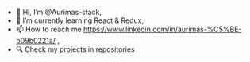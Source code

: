 - 👋 Hi, I’m @Aurimas-stack,
- 🌱 I’m currently learning React & Redux,
- 📫 How to reach me https://www.linkedin.com/in/aurimas-%C5%BE-b09b0221a/ ,
- 🔍 Check my projects in repositories

<!---
Aurimas-stack/Aurimas-stack is a ✨ special ✨ repository because its `README.md` (this file) appears on your GitHub profile.
You can click the Preview link to take a look at your changes.
--->
